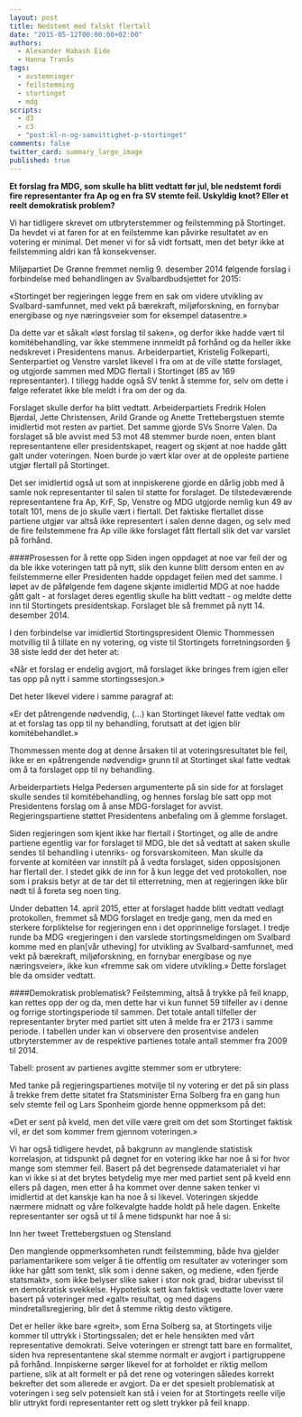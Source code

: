 ```yaml
---
layout: post
title: Nedstemt med falskt flertall
date: "2015-05-12T00:00:00+02:00"
authors: 
  - Alexander Habash Eide
  - Hanna Tranås
tags: 
  - avstemninger
  - feilstemming
  - stortinget
  - mdg
scripts: 
  - d3
  - c3
  - "post:kl-n-og-samvittighet-p-stortinget"
comments: false
twitter_card: summary_large_image
published: true
---
```


**Et forslag fra MDG, som skulle ha blitt vedtatt før jul, ble nedstemt fordi fire representanter fra Ap og en fra SV stemte feil. Uskyldig knot? Eller et reelt demokratisk problem?**

Vi har tidligere skrevet om utbryterstemmer og feilstemming på Stortinget. Da hevdet vi at faren for at en feilstemme kan påvirke resultatet av en votering er minimal. Det mener vi for så vidt fortsatt, men det betyr ikke at feilstemming aldri kan få konsekvenser.

Miljøpartiet De Grønne fremmet nemlig 9. desember 2014 følgende forslag i forbindelse med behandlingen av Svalbardbudsjettet for 2015:

«Stortinget ber regjeringen legge frem en sak om videre utvikling av Svalbard-samfunnet, med vekt på bærekraft, miljøforskning, en fornybar energibase og nye næringsveier som for eksempel datasentre.»

Da dette var et såkalt «løst forslag til saken», og derfor ikke hadde vært til komitébehandling, var ikke stemmene innmeldt på forhånd og da heller ikke nedskrevet i Presidentens manus. Arbeiderpartiet, Kristelig Folkeparti, Senterpartiet og Venstre varslet likevel i fra om at de ville støtte forslaget, og utgjorde sammen med MDG flertall i Stortinget (85 av 169 representanter). I tillegg hadde også SV tenkt å stemme for, selv om dette i følge referatet ikke ble meldt i fra om der og da. 

Forslaget skulle derfor ha blitt vedtatt. Arbeiderpartiets Fredrik Holen Bjørdal, Jette Christensen, Arild Grande og Anette Trettebergstuen stemte imidlertid mot resten av partiet. Det samme gjorde SVs Snorre Valen. Da forslaget så ble avvist med 53 mot 48 stemmer burde noen, enten blant representantene eller presidentskapet, reagert og skjønt at noe hadde gått galt under voteringen. Noen burde jo vært klar over at de oppleste partiene utgjør flertall på Stortinget.

Det ser imidlertid også ut som at innpiskerene gjorde en dårlig jobb med å samle nok representanter til salen til støtte for forslaget. De tilstedeværende representantene fra Ap, KrF, Sp, Venstre og MDG utgjorde nemlig kun 49 av totalt 101, mens de jo skulle vært i flertall. Det faktiske flertallet disse partiene utgjør var altså ikke representert i salen denne dagen, og selv med de fire feilstemmene fra Ap ville ikke forslaget fått flertall slik det var varslet på forhånd. 
 
####Prosessen for å rette opp
Siden ingen oppdaget at noe var feil der og da ble ikke voteringen tatt på nytt, slik den kunne blitt dersom enten en av feilstemmerne eller Presidenten hadde oppdaget feilen med det samme. I løpet av de påfølgende fem dagene skjønte imidlertid MDG at noe hadde gått galt - at forslaget deres egentlig skulle ha blitt vedtatt - og meldte dette inn til Stortingets presidentskap. Forslaget ble så fremmet på nytt 14. desember 2014.

I den forbindelse var imidlertid Stortingspresident Olemic Thommessen motvillig til å tillate en ny votering, og viste til Stortingets forretningsorden § 38 siste ledd der det heter at:

«Når et forslag er endelig avgjort, må forslaget ikke bringes frem igjen eller tas opp på nytt i samme stortingssesjon.»

Det heter likevel videre i samme paragraf at:

«Er det påtrengende nødvendig, (…) kan Stortinget likevel fatte vedtak om at et forslag tas opp til ny behandling, forutsatt at det igjen blir komitébehandlet.»

Thommessen mente dog at denne årsaken til at voteringsresultatet ble feil, ikke er en «påtrengende nødvendig» grunn til at Stortinget skal fatte vedtak om å ta forslaget opp til ny behandling.

Arbeiderpartiets Helga Pedersen argumenterte på sin side for at forslaget skulle sendes til komitébehandling, og hennes forslag ble satt opp mot Presidentens forslag om å anse MDG-forslaget for avvist. Regjeringspartiene støttet Presidentens anbefaling om å glemme forslaget.

Siden regjeringen som kjent ikke har flertall i Stortinget, og alle de andre partiene egentlig var for forslaget til MDG, ble det så vedtatt at saken skulle sendes til behandling i utenriks- og forsvarskomiteen. Man skulle da forvente at komitéen var innstilt på å vedta forslaget, siden opposisjonen har flertall der. I stedet gikk de inn for å kun legge det ved protokollen, noe som i praksis betyr at de tar det til etterretning, men at regjeringen ikke blir nødt til å foreta seg noen ting.

Under debatten 14. april 2015, etter at forslaget hadde blitt vedtatt vedlagt protokollen, fremmet så MDG forslaget en tredje gang, men da med en sterkere forpliktelse for regjeringen enn i det opprinnelige forslaget. I tredje runde ba MDG «regjeringen i den varslede stortingsmeldingen om Svalbard komme med en plan[vår utheving] for utvikling av Svalbard-samfunnet, med vekt på bærekraft, miljøforskning, en fornybar energibase og nye næringsveier», ikke kun «fremme sak om videre utvikling.» Dette forslaget ble da omsider vedtatt.

####Demokratisk problematisk?
Feilstemming, altså å trykke på feil knapp, kan rettes opp der og da, men dette har vi kun funnet 59 tilfeller av i denne og forrige stortingsperiode til sammen. Det totale antall tilfeller der representanter bryter med partiet sitt uten å melde fra er 2173 i samme periode. I tabellen under kan vi observere den prosentvise andelen utbryterstemmer av de respektive partienes totale antall stemmer fra 2009 til 2014.

Tabell:
prosent av partienes avgitte stemmer som er utbrytere:


Med tanke på regjeringspartienes motvilje til ny votering er det på sin plass å trekke frem dette sitatet fra Statsminister Erna Solberg fra en gang hun selv stemte feil og Lars Sponheim gjorde henne oppmerksom på det:

«Det er sent på kveld, men det ville være greit om det som Stortinget faktisk vil, er det som kommer frem gjennom voteringen.»

Vi har også tidligere hevdet, på bakgrunn av manglende statistisk korrelasjon, at tidspunkt på døgnet for en votering ikke har noe å si for hvor mange som stemmer feil. Basert på det begrensede datamaterialet vi har kan vi ikke si at det brytes betydelig mye mer med partiet sent på kveld enn ellers på dagen, men etter å ha kommet over denne saken tenker vi imidlertid at det kanskje kan ha noe å si likevel. Voteringen skjedde nærmere midnatt og våre folkevalgte hadde holdt på hele dagen. Enkelte representanter ser også ut til å mene tidspunkt har noe å si:

Inn her tweet Trettebergstuen og Stensland

Den manglende oppmerksomheten rundt feilstemming, både hva gjelder parlamentarikere som velger å tie offentlig om resultater av voteringer som ikke har gått som tenkt, slik som i denne saken, og mediene, «den fjerde statsmakt», som ikke belyser slike saker i stor nok grad, bidrar ubevisst til en demokratisk svekkelse. Hypotetisk sett kan faktisk vedtatte lover være basert på voteringer med «galt» resultat, og med dagens mindretallsregjering, blir det å stemme riktig desto viktigere.

Det er heller ikke bare «greit», som Erna Solberg sa, at Stortingets vilje kommer til uttrykk i Stortingssalen; det er hele hensikten med vårt representative demokrati. Selve voteringen er strengt tatt bare en formalitet, siden hva representantene skal stemme normalt er avgjort i partigruppene på forhånd. Innpiskerne sørger likevel for at forholdet er riktig mellom partiene, slik at alt formelt er på det rene og voteringen således korrekt bekrefter det som allerede er avgjort. Da er det spesielt problematisk at voteringen i seg selv potensielt kan stå i veien for at Stortingets reelle vilje blir uttrykt fordi representanter rett og slett trykker på feil knapp.  

